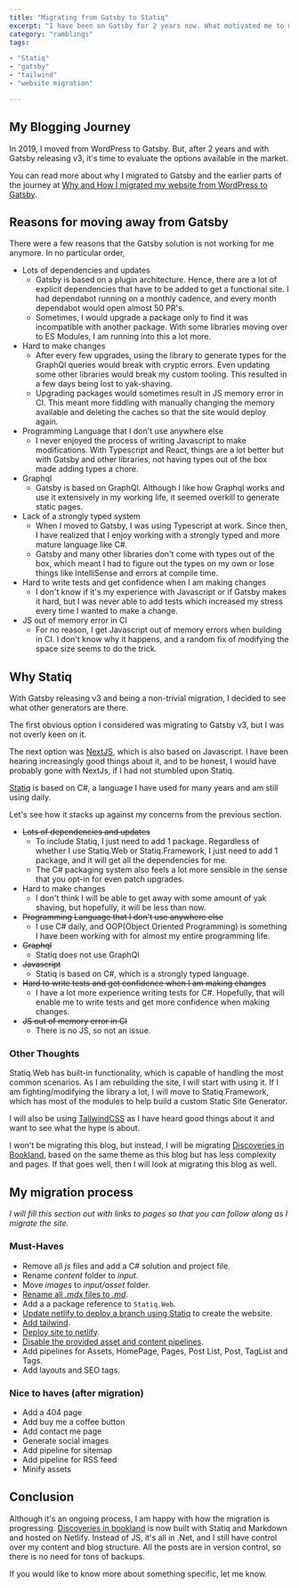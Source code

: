 ```yaml
---
title: "Migrating from Gatsby to Statiq"
excerpt: "I have been on Gatsby for 2 years now. What motivated me to migrate my site to Statiq, and how did I move the site"
category: "ramblings"
tags:

- "Statiq"
- "gatsby"
- "tailwind"
- "website migration"

---
```


## My Blogging Journey

In 2019, I moved from WordPress to Gatsby. But, after 2 years and with Gatsby releasing v3, it's time to evaluate the options available in the market.

You can read more about why I migrated to Gatsby and the earlier parts of the journey at [Why and How I migrated my website from WordPress to Gatsby](./migrating-wordpress-gatsby).

## Reasons for moving away from Gatsby

There were a few reasons that the Gatsby solution is not working for me anymore. In no particular order,

- Lots of dependencies and updates
  - Gatsby is based on a plugin architecture. Hence, there are a lot of explicit dependencies that have to be added to get a functional site. I had dependabot running on a monthly cadence, and every month dependabot would open almost 50 PR's.
  - Sometimes, I would upgrade a package only to find it was incompatible with another package. With some libraries moving over to ES Modules, I am running into this a lot more.
- Hard to make changes
  - After every few upgrades, using the library to generate types for the GraphQl queries would break with cryptic errors. Even updating some other libraries would break my custom tooling. This resulted in a few days being lost to yak-shaving.
  - Upgrading packages would sometimes result in JS memory error in CI. This meant more fiddling with manually changing the memory available and deleting the caches so that the site would deploy again.
- Programming Language that I don't use anywhere else
  - I never enjoyed the process of writing Javascript to make modifications. With Typescript and React, things are a lot better but with Gatsby and other libraries, not having types out of the box made adding types a chore.
- Graphql
  - Gatsby is based on GraphQl. Although I like how Graphql works and use it extensively in my working life, it seemed overkill to generate static pages.
- Lack of a strongly typed system
  - When I moved to Gatsby, I was using Typescript at work. Since then, I have realized that I enjoy working with a strongly typed and more mature language like C#.
  - Gatsby and many other libraries don't come with types out of the box, which meant I had to figure out the types on my own or lose things like IntelliSense and errors at compile time.
- Hard to write tests and get confidence when I am making changes
  - I don't know if it's my experience with Javascript or if Gatsby makes it hard, but I was never able to add tests which increased my stress every time I wanted to make a change.
- JS out of memory error in CI
  - For no reason, I get Javascript out of memory errors when building in CI. I don't know why it happens, and a random fix of modifying the space size seems to do the trick.

## Why Statiq

With Gatsby releasing v3 and being a non-trivial migration, I decided to see what other generators are there.

The first obvious option I considered was migrating to Gatsby v3, but I was not overly keen on it.

The next option was [NextJS](https://nextjs.org/), which is also based on Javascript. I have been hearing increasingly good things about it, and to be honest, I would have probably gone with NextJs, if I had not stumbled upon Statiq.

[Statiq](https://www.statiq.dev/) is based on C#, a language I have used for many years and am still using daily.

Let's see how it stacks up against my concerns from the previous section.

- ~~Lots of dependencies and updates~~
  - To include Statiq, I just need to add 1 package. Regardless of whether I use Statiq.Web or Statiq.Framework, I just need to add 1 package, and it will get all the dependencies for me.
  - The C# packaging system also feels a lot more sensible in the sense that you opt-in for even patch upgrades.
- Hard to make changes
  - I don't think I will be able to get away with some amount of yak shaving, but hopefully, it will be less than now.
- ~~Programming Language that I don't use anywhere else~~
  - I use C# daily, and OOP(Object Oriented Programming) is something I have been working with for almost my entire programming life.
- ~~Graphql~~
  - Statiq does not use GraphQl
- ~~Javascript~~
  - Statiq is based on C#, which is a strongly typed language.
- ~~Hard to write tests and get confidence when I am making changes~~
  - I have a lot more experience writing tests for C#. Hopefully, that will enable me to write tests and get more confidence when making changes.
- ~~JS out of memory error in CI~~
  - There is no JS, so not an issue.

### Other Thoughts

Statiq.Web has built-in functionality, which is capable of handling the most common scenarios. As I am rebuilding the site, I will start with using it. If I am fighting/modifying the library a lot, I will move to Statiq.Framework, which has most of the modules to help build a custom Static Site Generator.

I will also be using [TailwindCSS](https://tailwindcss.com/) as I have heard good things about it and want to see what the hype is about.

I won't be migrating this blog, but instead, I will be migrating [Discoveries in Bookland](https://www.discoveriesinbookland.com/), based on the same theme as this blog but has less complexity and pages. If that goes well, then I will look at migrating this blog as well.

## My migration process

_I will fill this section out with links to pages so that you can follow along as I migrate the site._

### Must-Haves

- Remove all _js_ files and add a C# solution and project file.
- Rename _content_ folder to _input_.
- Move _images_ to _input/asset_ folder.
- [Rename all _.mdx_ files to _.md_](./rename-multiple-files-subfolders-windows-command-prompt).
- Add a a package reference to `Statiq.Web`.
- [Update netlify to deploy a branch using Statiq](./override-netlify-build-config) to create the website.
- [Add tailwind](./add-tailwind-css-statiq-website).
- [Deploy site to netlify](./deploy-statiq-website-tailwind-netlify).
- [Disable the provided asset and content pipelines](./replace-pipeline-statiq).
- Add pipelines for Assets, HomePage, Pages, Post List, Post, TagList and Tags.
- Add layouts and SEO tags.

### Nice to haves (after migration)

- Add a 404 page
- Add buy me a coffee button
- Add contact me page
- Generate social images
- Add pipeline for sitemap
- Add pipeline for RSS feed
- Minify assets

## Conclusion

Although it's an ongoing process, I am happy with how the migration is progressing. [Discoveries in bookland](https://www.discoveriesinbookland.com/) is now built with Statiq and Markdown and hosted on Netlify. Instead of JS, it's all in .Net, and I still have control over my content and blog structure. All the posts are in version control, so there is no need for tons of backups.

If you would like to know more about something specific, let me know.
